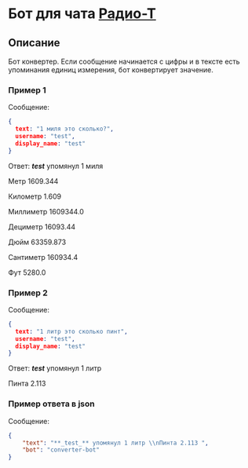# Бот для чата [Радио-Т](https://github.com/umputun/rt-bot)

## Описание
Бот конвертер. Если сообщение начинается с цифры и в тексте есть упоминания единиц измерения, бот конвертирует значение.
 

### Пример 1
Сообщение:
```json
{
  text: "1 миля это сколько?",
  username: "test",
  display_name: "test"
}
```

Ответ:
**_test_** упомянул 1 миля 

Метр 1609.344 

Километр 1.609 

Миллиметр 1609344.0 

Дециметр 16093.44 

Дюйм 63359.873 

Сантиметр 160934.4 

Фут 5280.0 

### Пример 2
Сообщение:
```json
{
  text: "1 литр это сколько пинт",
  username: "test",
  display_name: "test"
}
```

Ответ:
**_test_** упомянул 1 литр

Пинта 2.113

### Пример ответа в json
Сообщение:
```json
{
	"text": "**_test_** упомянул 1 литр \\nПинта 2.113 ",
	"bot": "converter-bot"
}
```